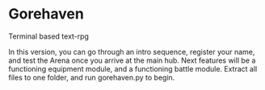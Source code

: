 # Gorehaven
Terminal based text-rpg

In this version, you can go through an intro sequence, register your name, and test the Arena once you arrive at the main hub.
Next features will be a functioning equipment module, and a functioning battle module.
Extract all files to one folder, and run gorehaven.py to begin.
